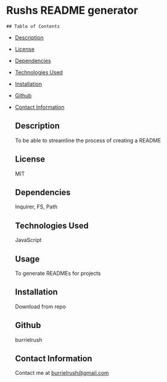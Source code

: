 # Rushs README generator

    ## Table of Contents

  - [Description](#description)
  - [License](#license)
  - [Dependencies](#dependencies)
  - [Technologies Used](#technologies-used)
  - [Installation](#installation)
  - [Github](#github)
  - [Contact Information](#contact-information)
  
    ## Description
    To be able to streamline the process of creating a  README 
  
    ## License
    MIT
  
    ## Dependencies
    Inquirer, FS, Path
  
    ## Technologies Used
    JavaScript 

    ## Usage 
    To generate READMEs for projects
  
    ## Installation
    Download from repo

    ## Github
    burrielrush
  
    ## Contact Information
    Contact me at burrielrush@gmail.com
    
